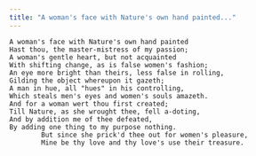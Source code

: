 ```yaml
---
title: "A woman's face with Nature's own hand painted..."
---
```


	A woman's face with Nature's own hand painted
	Hast thou, the master-mistress of my passion;
	A woman's gentle heart, but not acquainted
	With shifting change, as is false women's fashion;
	An eye more bright than theirs, less false in rolling,
	Gilding the object whereupon it gazeth;
	A man in hue, all "hues" in his controlling,
	Which steals men's eyes and women's souls amazeth.
	And for a woman wert thou first created;
	Till Nature, as she wrought thee, fell a-doting,
	And by addition me of thee defeated,
	By adding one thing to my purpose nothing.
			But since she prick'd thee out for women's pleasure,
			Mine be thy love and thy love's use their treasure.

